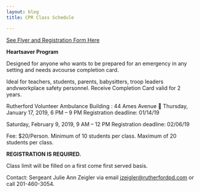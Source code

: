 ```yaml
---
layout: blog
title: CPR Class Schedule

---
```


[See Flyer and Registration Form Here](https://storage.googleapis.com/static.rutherford-nj.com/police/police%20blog%20posts/CPR%202019%20(1).pdf)

**Heartsaver Program**

Designed for anyone who wants to be prepared for an emergency in any setting and needs avcourse completion card. 

Ideal for teachers, students, parents, babysitters, troop leaders andvworkplace safety personnel. Receive Completion Card valid for 2 years.

Rutherford Volunteer Ambulance Building : 44 Ames Avenue
 
Thursday, January 17, 2019, 6 PM – 9 PM  Registration deadline: 01/14/19

Saturday, February 9, 2019, 9 AM – 12 PM  Registration deadline: 02/06/19

Fee: $20/Person. Minimum of 10 students per class. Maximum of 20 students per class.

**REGISTRATION IS REQUIRED.** 

Class limit will be filled on a first come first served basis.

Contact: Sergeant Julie Ann Zeigler via email jzeigler@rutherfordpd.com or call 201-460-3054.
